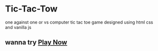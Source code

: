 # Tic-Tac-Tow
one against one or vs computer tic tac toe game designed using html css and vanilla js
## wanna try [Play Now](https://abdo2002654.github.io/Tic-Tac-Tow/)
